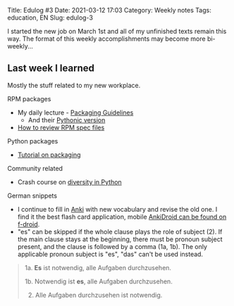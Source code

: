 Title: Edulog #3
Date: 2021-03-12 17:03
Category: Weekly notes
Tags: education, EN
Slug: edulog-3

I started the new job on March 1st and all of my unfinished texts remain this way.
The format of this weekly accomplishments may become more bi-weekly... 

## Last week I learned

Mostly the stuff related to my new workplace.

RPM packages
- My daily lecture - [Packaging Guidelines](https://docs.fedoraproject.org/en-US/packaging-guidelines/)
  - And their [Pythonic version](https://docs.fedoraproject.org/en-US/packaging-guidelines/Python/)
- [How to review RPM spec files](https://docs.fedoraproject.org/en-US/packaging-guidelines/ReviewGuidelines/)

Python packages 
- [Tutorial on packaging](https://packaging.python.org/tutorials/packaging-projects/)

Community related
- Crash course on [diversity in Python](https://pythondev.readthedocs.io/diversity.html)

German snippets
- I continue to fill in [Anki](https://apps.ankiweb.net/) with new vocabulary and revise the old one.
  I find it the best flash card application, mobile [AnkiDroid can be found on f-droid](https://f-droid.org/en/packages/com.ichi2.anki/).
- "es" can be skipped if the whole clause plays the role of subject (2).
If the main clause stays at the beginning, there must be pronoun subject present, and the clause is followed by a comma (1a, 1b).
The only applicable pronoun subject is "es", "das" can't be used instead.

> 1a. **Es** ist notwendig, alle Aufgaben durchzusehen.
> 
> 1b. Notwendig ist **es**, alle Aufgaben durchzusehen.
> 
> 2. Alle Aufgaben durchzusehen ist notwendig.

